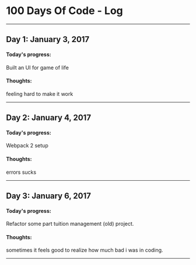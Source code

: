# 100 Days Of Code - Log

-------------
## Day 1: January 3, 2017
#### Today's progress: 
Built an UI for game of life  
#### Thoughts: 
feeling hard to make it work


--------

## Day 2: January 4, 2017
#### Today's progress:
Webpack 2 setup 
#### Thoughts:
errors sucks

---------

## Day 3: January 6, 2017
#### Today's progress:
Refactor some part tuition management (old) project.
#### Thoughts:
sometimes it feels good to realize how much bad i was in coding. 

---------------
